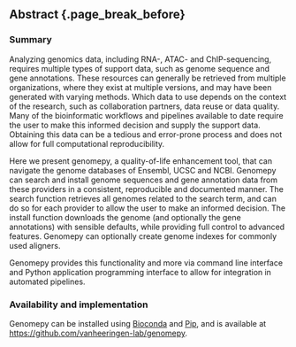 ## Abstract {.page_break_before}

### Summary
Analyzing genomics data, including RNA-, ATAC- and ChIP-sequencing, requires multiple types of support data, such as genome sequence and gene annotations.
These resources can generally be retrieved from multiple organizations, where they exist at multiple versions, and may have been generated with varying methods.
Which data to use depends on the context of the research, such as collaboration partners, data reuse or data quality.
Many of the bioinformatic workflows and pipelines available to date require the user to make this informed decision and supply the support data.
Obtaining this data can be a tedious and error-prone process and does not allow for full computational reproducibility.

Here we present genomepy, a quality-of-life enhancement tool, that can navigate the genome databases of Ensembl, UCSC and NCBI.
Genomepy can search and install genome sequences and gene annotation data from these providers in a consistent, reproducible and documented manner.
The search function retrieves all genomes related to the search term, and can do so for each provider to allow the user to make an informed decision.
The install function downloads the genome (and optionally the gene annotations) with sensible defaults, while providing full control to advanced features.
Genomepy can optionally create genome indexes for commonly used aligners.

Genomepy provides this functionality and more via command line interface and Python application programming interface to allow for integration in automated pipelines.

### Availability and implementation
Genomepy can be installed using [Bioconda](https://anaconda.org/bioconda/genomepy) and [Pip](https://pypi.org/project/genomepy/), and is available at https://github.com/vanheeringen-lab/genomepy.
